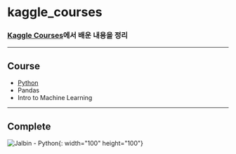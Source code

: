 # kaggle_courses

### [Kaggle Courses](https://www.kaggle.com/learn)에서 배운 내용을 정리

---
## Course
- [Python](https://github.com/Jalbin1307/kaggle_courses/tree/main/Python)
- Pandas
- Intro to Machine Learning

---
## Complete

![Jalbin - Python](https://user-images.githubusercontent.com/70004933/126608806-4a31943b-17b8-4add-a8e3-dea1aa81079b.png){: width="100" height="100"}
